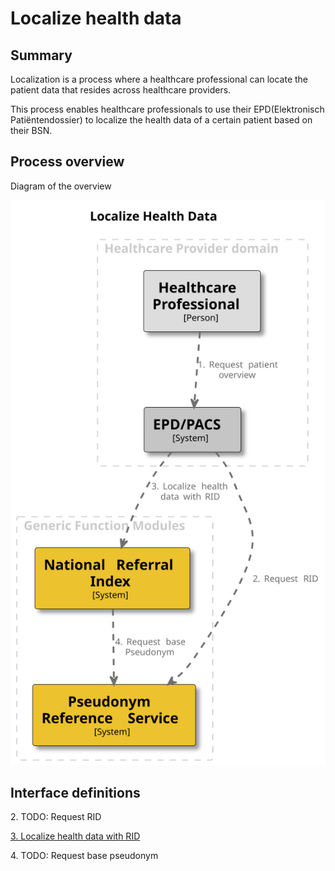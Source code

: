 # Localize health data

## Summary

Localization is a process where a healthcare professional can locate the patient data that resides across healthcare
providers.

This process enables healthcare professionals to use their EPD(Elektronisch Patiëntendossier) to localize the health data of a certain patient based
on their BSN.

## Process overview

Diagram of the overview

![Localize Health Data](../images/structurizr-LocalizeHealthData.svg "Localize Health Data")

## Interface definitions

2\. TODO: Request RID

[3\. Localize health data with RID](https://github.com/minvws/gfmodules-national-referral-index/blob/main/docs/interface-definitions/lookup.md)

4\. TODO: Request base pseudonym
